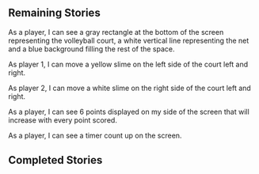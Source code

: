## Remaining Stories
As a player, I can see a gray rectangle at the bottom of the screen representing the volleyball court, a white vertical line representing the net and a blue background filling the rest of the space.  

As player 1, I can move a yellow slime on the left side of the court left and right.  

As player 2, I can move a white slime on the right side of the court left and right.  

As a player, I can see 6 points displayed on my side of the screen that will increase with every point scored.  

As a player, I can see a timer count up on the screen.  

## Completed Stories
